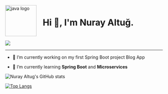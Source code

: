 <div style="display: flex; flex-direction: row; align-items: flex-start;">
  <img src="https://user-images.githubusercontent.com/56605130/235526710-73eb6810-853b-4316-8631-2c1f1613b449.png" alt="java logo" style="width: 100px; height: 100px; margin-right: 20px;">
  <div>
    <h1 style="font-weight: bold;">Hi 👋, I'm Nuray Altuğ.</h1>
  
  </div>
</div>



 <img src="![giphy](https://media.giphy.com/media/cOSbH8NoUFt9MXbuie/giphy.gif)
"> 
<hr>

- 🤍 I’m currently working on my first Spring Boot project Blog App

- 🌱 I’m currently learning **Spring Boot** and **Microservices**




![Nuray Altug's GitHub stats](https://github-readme-stats.vercel.app/api?username=nurayaaltug&show_icons=true)

[![Top Langs](https://github-readme-stats.vercel.app/api/top-langs/?username=nurayaaltug&hide_progress=true)](https://github.com/nurayaaltug/github-readme-stats)
